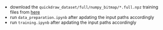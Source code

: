 - download the `quickdraw_dataset/full/numpy_bitmap/*.full.npz` training files from [here](https://console.cloud.google.com/storage/browser/quickdraw_dataset/sketchrnn)
- run `data_preparation.ipynb` after apdating the input paths accordingly
- run `training.ipynb` after apdating the input paths accordingly